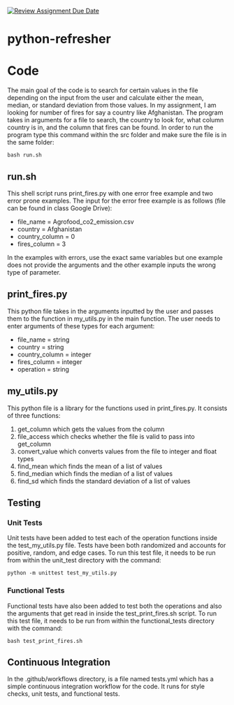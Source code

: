 [![Review Assignment Due Date](https://classroom.github.com/assets/deadline-readme-button-24ddc0f5d75046c5622901739e7c5dd533143b0c8e959d652212380cedb1ea36.svg)](https://classroom.github.com/a/oQi7O4AA)
# python-refresher

# Code
The main goal of the code is to search for certain values in the file depending on the input from the user and calculate either the mean, median, or standard deviation from those values. In my assignment, I am looking for number of fires for say a country like Afghanistan. The program takes in arguments for a file to search, the country to look for, what column country is in, and the column that fires can be found. In order to run the program type this command within the src folder and make sure the file is in the same folder:

```
bash run.sh
```

## run.sh
This shell script runs print_fires.py with one error free example and two error prone examples.
The input for the error free example is as follows (file can be found in class Google Drive):
- file_name = Agrofood_co2_emission.csv
- country = Afghanistan
- country_column = 0
- fires_column = 3

In the examples with errors, use the exact same variables but one example does not provide the arguments and the other example inputs the wrong type of parameter.

## print_fires.py
This python file takes in the arguments inputted by the user and passes them to the function in my_utils.py in the main function. The user needs to enter arguments of these types for each argument:
- file_name = string
- country = string
- country_column = integer
- fires_column = integer 
- operation = string

## my_utils.py 
This python file is a library for the functions used in print_fires.py. It consists of three functions: 
1. get_column which gets the values from the column
2. file_access which checks whether the file is valid to pass into get_column
3. convert_value which converts values from the file to integer and float types
4. find_mean which finds the mean of a list of values
5. find_median which finds the median of a list of values
6. find_sd which finds the standard deviation of a list of values 

## Testing
### Unit Tests
Unit tests have been added to test each of the operation functions inside the test_my_utils.py file. Tests have been both randomized and accounts for positive, random, and edge cases. To run this test file, it needs to be run from within the unit_test directory with the command:
```
python -m unittest test_my_utils.py
```

### Functional Tests
Functional tests have also been added to test both the operations and also the arguments that get read in inside the test_print_fires.sh script. To run this test file, it needs to be run from within the functional_tests directory with the command:
```
bash test_print_fires.sh
```

## Continuous Integration
In the .github/workflows directory, is a file named tests.yml which has a simple continuous integration workflow for the code. It runs for style checks, unit tests, and functional tests. 